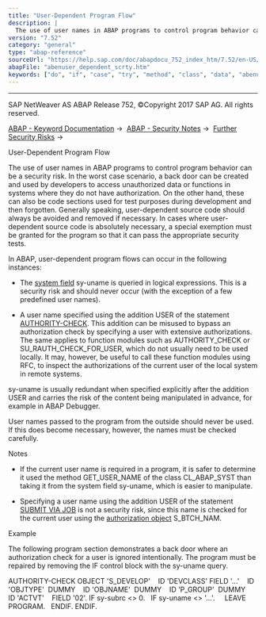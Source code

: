 ```yaml
---
title: "User-Dependent Program Flow"
description: |
  The use of user names in ABAP programs to control program behavior can be a security risk. In the worst case scenario, a back door can be created and used by developers to access unauthorized data or functions in systems where they do not have authorization. On the other hand, these can also be code
version: "7.52"
category: "general"
type: "abap-reference"
sourceUrl: "https://help.sap.com/doc/abapdocu_752_index_htm/7.52/en-US/abenuser_dependent_scrty.htm"
abapFile: "abenuser_dependent_scrty.htm"
keywords: ["do", "if", "case", "try", "method", "class", "data", "abenuser", "dependent", "scrty"]
---
```


* * *

SAP NetWeaver AS ABAP Release 752, ©Copyright 2017 SAP AG. All rights reserved.

[ABAP - Keyword Documentation](https://help.sap.com/doc/abapdocu_752_index_htm/7.52/en-US/abenabap.htm) →  [ABAP - Security Notes](https://help.sap.com/doc/abapdocu_752_index_htm/7.52/en-US/abenabap_security.htm) →  [Further Security Risks](https://help.sap.com/doc/abapdocu_752_index_htm/7.52/en-US/abenother_programming_scrty.htm) → 

User-Dependent Program Flow

The use of user names in ABAP programs to control program behavior can be a security risk. In the worst case scenario, a back door can be created and used by developers to access unauthorized data or functions in systems where they do not have authorization. On the other hand, these can also be code sections used for test purposes during development and then forgotten. Generally speaking, user-dependent source code should always be avoided and removed if necessary. In cases where user-dependent source code is absolutely necessary, a special exemption must be granted for the program so that it can pass the appropriate security tests.

In ABAP, user-dependent program flows can occur in the following instances:

-   The [system field](https://help.sap.com/doc/abapdocu_752_index_htm/7.52/en-US/abensystem_field_glosry.htm "Glossary Entry") sy-uname is queried in logical expressions. This is a security risk and should never occur (with the exception of a few predefined user names).

-   A user name specified using the addition USER of the statement [AUTHORITY-CHECK](https://help.sap.com/doc/abapdocu_752_index_htm/7.52/en-US/abapauthority-check.htm). This addition can be misused to bypass an authorization check by specifying a user with extensive authorizations. The same applies to function modules such as AUTHORITY\_CHECK or SU\_RAUTH\_CHECK\_FOR\_USER, which do not usually need to be used locally. It may, however, be useful to call these function modules using RFC, to inspect the authorizations of the current user of the local system in remote systems.

sy-uname is usually redundant when specified explicitly after the addition USER and carries the risk of the content being manipulated in advance, for example in ABAP Debugger.

User names passed to the program from the outside should never be used. If this does become necessary, however, the names must be checked carefully.

Notes

-   If the current user name is required in a program, it is safer to determine it used the method GET\_USER\_NAME of the class CL\_ABAP\_SYST than taking it from the system field sy-uname, which is easier to manipulate.

-   Specifying a user name using the addition USER of the statement [SUBMIT VIA JOB](https://help.sap.com/doc/abapdocu_752_index_htm/7.52/en-US/abapsubmit_via_job.htm) is not a security risk, since this name is checked for the current user using the [authorization object](https://help.sap.com/doc/abapdocu_752_index_htm/7.52/en-US/abenauthorization_object_glosry.htm "Glossary Entry") S\_BTCH\_NAM.

Example

The following program section demonstrates a back door where an authorization check for a user is ignored intentionally. The program must be repaired by removing the IF control block with the sy-uname query.

AUTHORITY-CHECK OBJECT 'S\_DEVELOP'
   ID 'DEVCLASS' FIELD '...'
   ID 'OBJTYPE'  DUMMY
   ID 'OBJNAME'  DUMMY
   ID 'P\_GROUP'  DUMMY
   ID 'ACTVT'    FIELD '02'.
IF sy-subrc <> 0.
  IF sy-uname <> '...'.
    LEAVE PROGRAM.
  ENDIF.
ENDIF.